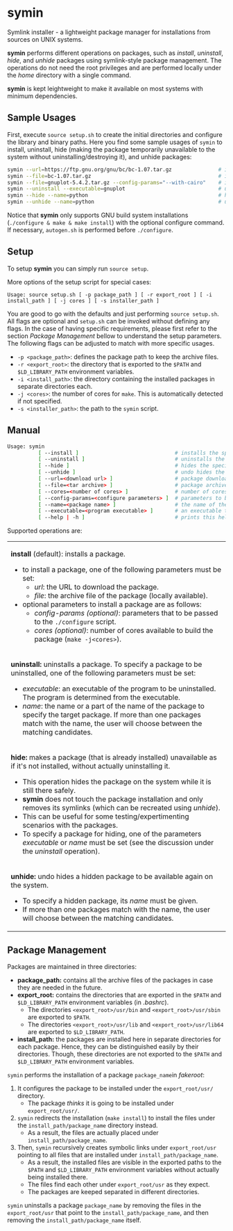 # symin
Symlink installer - a lightweight package manager for installations from sources on UNIX systems. 

**symin** performs different operations on packages, such as *install*, *uninstall*, *hide*, and *unhide* packages using symlink-style package management.
The operations do not need the root privileges and are performed locally under the *home* directory with a single command. 

**symin** is kept leightweight to make it available on most systems with minimum dependencies. 

## Sample Usages
First, execute `source setup.sh` to create the initial directories and configure the library and binary paths. 
Here you find some sample usages of `symin` to install, uninstall, hide (making the package temporarily unavailable to the system without uninstalling/destroying it), and unhide packages:
```bash
symin --url=https://ftp.gnu.org/gnu/bc/bc-1.07.tar.gz               # install from the URL (archive will be downloaded)
symin --file=bc-1.07.tar.gz                                         # install from the archive file (archive file should be available)
symin --file=gnuplot-5.4.2.tar.gz --config-params="--with-cairo"    # install from the archive and setting the configure parameters
symin --uninstall --executable=gnuplot                              # uninstall the gnuplot program (program identified by its executable)
symin --hide --name=python                                          # hides python3 without actually uninstalling it
symin --unhide --name=python                                        # undo hide a hidden application by its qualified name  
```

Notice that **symin** only supports GNU build system installations (`./configure & make & make install`) with the optional configure command. If necessary, `autogen.sh` is performed before `./configure`.


## Setup

To setup **symin** you can simply run `source setup`. 

More options of the setup script for special cases:

`Usage: source setup.sh [ -p package_path ] [ -r export_root ] [ -i install_path ] [ -j cores ] [ -s installer_path ]`

You are good to go with the defaults and just performing `source setup.sh`. All flags are optional and `setup.sh` can be invoked without defining any flags. In the case of having specific requirements, please first refer to the section *Package Management* bellow to understand the setup parameters. The following flags can be adjusted to match with more specific usages. 
- `-p <package_path>`: defines the package path to keep the archive files.
- `-r <export_root>`: the directory that is exported to the `$PATH` and `$LD_LIBRARY_PATH` environment variables.
- `-i <install_path>`: the directory containing the installed packages in separate directories each.
- `-j <cores>`: the number of cores for `make`. This is automatically detected if not specified.
- `-s <installer_path>`: the path to the `symin` script.

## Manual

```bash
Usage: symin
          [ --install ]                               # installs the specified package (default behavior)
          [ --uninstall ]                             # uninstalls the specified package
          [ --hide ]                                  # hides the specified package as if it is not installed
          [ --unhide ]                                # undo hides the specified package
          [ --url=<download url> ]                    # package download URL
          [ --file=<tar archive> ]                    # package archive file name
          [ --cores=<number of cores> ]               # number of cores to use for build
          [ --config-params=<configure parameters> ]  # parameters to be passed to ./configure
          [ --name=<package name> ]                   # the name of the package (or a part of its name)
          [ --executable=<program executable> ]       # an executable to specify a program for uninstall or hide
          [ --help | -h ]                             # prints this help message
 ```

Supported operations are:
<table>
<tr> 
<td>
                    
**install** (default): 
installs a package.<br>
  - to install a package, one of the following parameters must be set:<br>
    - *url*: the URL to download the package.<br>
    - *file*: the archive file of the package (locally available).<br>
  - optional parameters to install a package are as follows:<br>
    - *config-params* *(optional)*: parameters that to be passed to the `./configure` script.<br>
    - *cores* *(optional)*: number of cores available to build the package (`make -j<cores>`).
              
</td>
</tr>
<tr>
<td>

**uninstall:** 
uninstalls a package. To specify a package to be uninstalled, one of the following parameters must be set:
  - *executable*: an executable of the program to be uninstalled. The program is determined from the executable.
  - *name*: the name or a part of the name of the package to specify the target package. If more than one packages match with the name, the user will choose between the matching candidates.
          
</td>
</tr>
<tr> 
<td>
                    
**hide:**
makes a package (that is already installed) unavailable as if it's not installed, without actually uninstalling it. 
          
  - This operation hides the package on the system while it is still there safely. 
  - **symin** does not touch the package installation and only removes its symlinks (which can be recreated using *unhide*). 
  - This can be useful for some testing/expertimenting scenarios with the packages. 
  - To specify a package for hiding, one of the parameters *executable* or *name* must be set (see the discussion under the *uninstall* operation).
                    
</td>
</tr>
<tr>
<td>
                    
**unhide:** 
undo hides a hidden package to be available again on the system. 
  - To specify a hidden package, its *name* must be given. 
  - If more than one packages match with the name, the user will choose between the matching candidates. 
                    
</td>
</tr>
</table>

## Package Management

Packages are maintained in three directories:
- **package_path:** contains all the archive files of the packages in case they are needed in the future.
- **export_root:** contains the directories that are exported in the `$PATH` and `$LD_LIBRARY_PATH` environment variables (in _.bashrc_).
  - The directories `<export_root>/usr/bin` and `<export_root>/usr/sbin` are exported to `$PATH`. 
  - The directories `<export_root>/usr/lib` and `<export_root>/usr/lib64` are exported to `$LD_LIBRARY_PATH`. 
- **install_path:** the packages are installed here in separate directories for each package. Hence, they can be distinguished easily by their directories. Though, these directories are not exported to the `$PATH` and `$LD_LIBRARY_PATH` environment variables.

`symin` performs the installation of a package `package_name`in _fakeroot_: 
1. It configures the package to be installed under the `export_root/usr/` directory. 
    - The package _thinks_ it is going to be installed under `export_root/usr/`.
3. `symin` redirects the installation (`make install`) to install the files under the `install_path/package_name` directory instead. 
    - As a result, the files are actually placed under `install_path/package_name`.
4. Then, `symin` recursively creates symbolic links under `export_root/usr` pointing to all files that are installed under `install_path/package_name`. 
    - As a result, the installed files are visible in the exported paths to the `$PATH` and `$LD_LIBRARY_PATH` environment variables without actually being installed there. 
    - The files find each other under `export_root/usr` as they expect.
    - The packages are keeped separated in different directories. 

`symin` uninstalls a package `package_name` by removing the files in the `export_root/usr` that point to the `install_path/package_name`, and then removing the `install_path/package_name` itself.
